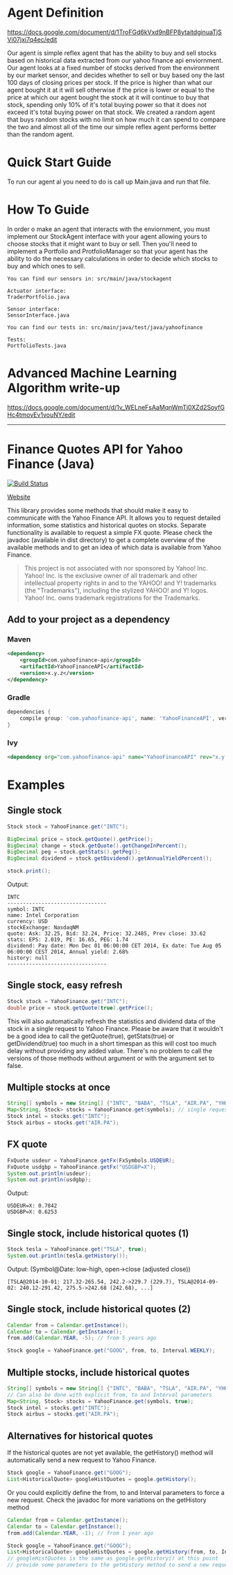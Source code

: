# Agent Definition
https://docs.google.com/document/d/1TroFGd6kVxd9nBFP8ytaitdginuaTjSVi07jxi7q4ec/edit

Our agent is simple reflex agent that has the ability to buy and sell stocks based on historical data extracted from our yahoo finance api enviornment. Our agent looks at a fixed number of stocks derived from the environment by our market sensor, and decides whether to sell or buy based ony the last 100 days of closing prices per stock. If the price is higher than what our agent bought it at it will sell otherwise if the price is lower or equal to the price at which our agent bought the stock at it will continue to buy that stock, spending only 10% of it's total buying power so that it does not exceed it's total buying power on that stock. We created a random agent that buys random stocks with no limit on how much it can spend to compare the two and almost all of the time our simple reflex agent performs better than the random agent.

# Quick Start Guide
To run our agent al you need to do is call up Main.java and run that file. 

# How To Guide 
In order o make an agent that interacts with the enviornment, you must implement our StockAgent interface with your agent allowing yours to choose stocks that it might want to buy or sell. Then you'll need to implement a Portfolio and ProtfolioManager so that your agent has the ability to do the necessary calculations in order to decide which stocks to buy and which ones to sell. 

```
You can find our sensors in: src/main/java/stockagent

Actuator interface:
TraderPortfolio.java

Sensor interface:
SensorInterface.java

You can find our tests in: src/main/java/test/java/yahoofinance

Tests:
PortfolioTests.java
```
# Advanced Machine Learning Algorithm write-up
https://docs.google.com/document/d/1v_WELneFsAaMqnWmTj0XZd2SoyfGHc4tmovEv1vouNY/edit

----------------------------------------------------------------------------------------------------------------------------------
# Finance Quotes API for Yahoo Finance (Java)

[![Build Status](https://travis-ci.org/sstrickx/yahoofinance-api.svg?branch=master)](https://travis-ci.org/sstrickx/yahoofinance-api)

[Website](http://financequotes-api.com)

This library provides some methods that should make it easy to communicate with the Yahoo Finance API. It allows you to request detailed information, some statistics and historical quotes on stocks. Separate functionality is available to request a simple FX quote.
Please check the javadoc (available in dist directory) to get a complete overview of the available methods and to get an idea of which data is available from Yahoo Finance.

> This project is not associated with nor sponsored by Yahoo! Inc. Yahoo! Inc. is the exclusive owner of all trademark and other intellectual property rights in and to the YAHOO! and Y! trademarks (the "Trademarks"), including the stylized YAHOO! and Y! logos. Yahoo! Inc. owns trademark registrations for the Trademarks.

## Add to your project as a dependency
### Maven
```xml
<dependency>
    <groupId>com.yahoofinance-api</groupId>
    <artifactId>YahooFinanceAPI</artifactId>
    <version>x.y.z</version>
</dependency>
```
### Gradle
```groovy
dependencies {
    compile group: 'com.yahoofinance-api', name: 'YahooFinanceAPI', version: 'x.y.z'
}
```
### Ivy
```xml
<dependency org="com.yahoofinance-api" name="YahooFinanceAPI" rev="x.y.z" />
```

# Examples
## Single stock
```java
Stock stock = YahooFinance.get("INTC");

BigDecimal price = stock.getQuote().getPrice();
BigDecimal change = stock.getQuote().getChangeInPercent();
BigDecimal peg = stock.getStats().getPeg();
BigDecimal dividend = stock.getDividend().getAnnualYieldPercent();

stock.print();
```
Output:
```
INTC
--------------------------------
symbol: INTC
name: Intel Corporation
currency: USD
stockExchange: NasdaqNM
quote: Ask: 32.25, Bid: 32.24, Price: 32.2485, Prev close: 33.62
stats: EPS: 2.019, PE: 16.65, PEG: 1.74
dividend: Pay date: Mon Dec 01 06:00:00 CET 2014, Ex date: Tue Aug 05 06:00:00 CEST 2014, Annual yield: 2.68%
history: null
--------------------------------
```

## Single stock, easy refresh
```java
Stock stock = YahooFinance.get("INTC");
double price = stock.getQuote(true).getPrice();
```
This will also automatically refresh the statistics and dividend data of the stock in a single request to Yahoo Finance.
Please be aware that it wouldn't be a good idea to call the getQuote(true), getStats(true) or getDividend(true) too much in a short timespan as this will cost too much delay without providing any added value. There's no problem to call the versions of those methods without argument or with the argument set to false.

## Multiple stocks at once
```java
String[] symbols = new String[] {"INTC", "BABA", "TSLA", "AIR.PA", "YHOO"};
Map<String, Stock> stocks = YahooFinance.get(symbols); // single request
Stock intel = stocks.get("INTC");
Stock airbus = stocks.get("AIR.PA");
```

## FX quote
```java
FxQuote usdeur = YahooFinance.getFx(FxSymbols.USDEUR);
FxQuote usdgbp = YahooFinance.getFx("USDGBP=X");
System.out.println(usdeur);
System.out.println(usdgbp);
```
Output:
```
USDEUR=X: 0.7842
USDGBP=X: 0.6253
```

## Single stock, include historical quotes (1)
```java
Stock tesla = YahooFinance.get("TSLA", true);
System.out.println(tesla.getHistory());
```
Output: (Symbol@Date: low-high, open->close (adjusted close))
```
[TSLA@2014-10-01: 217.32-265.54, 242.2->229.7 (229.7), TSLA@2014-09-02: 240.12-291.42, 275.5->242.68 (242.68), ...]
```

## Single stock, include historical quotes (2)
```java
Calendar from = Calendar.getInstance();
Calendar to = Calendar.getInstance();
from.add(Calendar.YEAR, -5); // from 5 years ago

Stock google = YahooFinance.get("GOOG", from, to, Interval.WEEKLY);
```

## Multiple stocks, include historical quotes
```java
String[] symbols = new String[] {"INTC", "BABA", "TSLA", "AIR.PA", "YHOO"};
// Can also be done with explicit from, to and Interval parameters
Map<String, Stock> stocks = YahooFinance.get(symbols, true);
Stock intel = stocks.get("INTC");
Stock airbus = stocks.get("AIR.PA");
```

## Alternatives for historical quotes
If the historical quotes are not yet available, the getHistory() method will automatically send a new request to Yahoo Finance.
```java
Stock google = YahooFinance.get("GOOG");
List<HistoricalQuote> googleHistQuotes = google.getHistory();
```
Or you could explicitly define the from, to and Interval parameters to force a new request.
Check the javadoc for more variations on the getHistory method
```java
Calendar from = Calendar.getInstance();
Calendar to = Calendar.getInstance();
from.add(Calendar.YEAR, -1); // from 1 year ago

Stock google = YahooFinance.get("GOOG");
List<HistoricalQuote> googleHistQuotes = google.getHistory(from, to, Interval.DAILY);
// googleHistQuotes is the same as google.getHistory() at this point
// provide some parameters to the getHistory method to send a new request to Yahoo Finance
```
